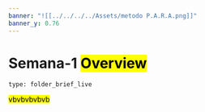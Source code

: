 ```yaml
---
banner: "![[../../../../Assets/metodo P.A.R.A.png]]"
banner_y: 0.76
---
```

# Semana-1 <mark class="hltr-pink">Overview</mark>
 
```ccard
type: folder_brief_live
```
 
<mark class="hltr-red">vbvbvbvbvb</mark>